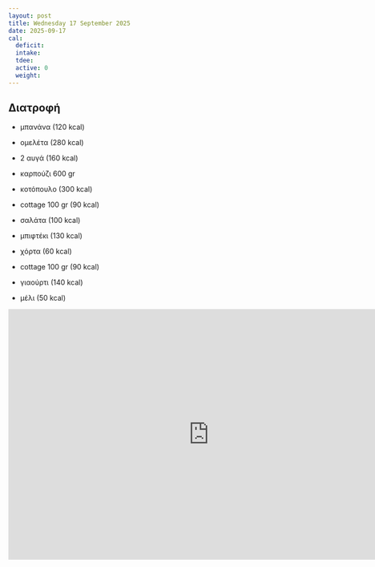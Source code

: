 ```yaml
---
layout: post
title: Wednesday 17 September 2025
date: 2025-09-17
cal:
  deficit: 
  intake: 
  tdee: 
  active: 0
  weight: 
---
```


## Διατροφή

- μπανάνα (120 kcal)
- ομελέτα (280 kcal)
- 2 αυγά (160 kcal)

- καρπούζι 600 gr

- κοτόπουλο (300 kcal)
- cottage 100 gr (90 kcal)
- σαλάτα (100 kcal)

- μπιφτέκι (130 kcal)
- χόρτα (60 kcal)
- cottage 100 gr (90 kcal)

- γιαούρτι (140 kcal)
- μέλι (50 kcal)


<iframe width="800" height="500" src="https://www.youtube.com/embed/f3TlmcA48b8" frameborder="0" allow="accelerometer; autoplay; clipboard-write; encrypted-media; gyroscope; picture-in-picture" allowfullscreen></iframe>



<!---  ![pic](/pics/2025-09-17/yogurt.jpg)<br> -->

